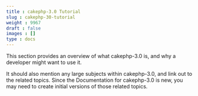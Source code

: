 ```yaml
---
title : cakephp-3.0 Tutorial
slug : cakephp-30-tutorial
weight : 9967
draft : false
images : []
type : docs
---
```


This section provides an overview of what cakephp-3.0 is, and why a developer might want to use it.

It should also mention any large subjects within cakephp-3.0, and link out to the related topics.  Since the Documentation for cakephp-3.0 is new, you may need to create initial versions of those related topics.

